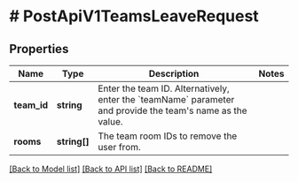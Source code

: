 # # PostApiV1TeamsLeaveRequest

## Properties

Name | Type | Description | Notes
------------ | ------------- | ------------- | -------------
**team_id** | **string** | Enter the team ID. Alternatively, enter the &#x60;teamName&#x60; parameter and provide the team&#39;s name as the value. |
**rooms** | **string[]** | The team room IDs to remove the user from. |

[[Back to Model list]](../../README.md#models) [[Back to API list]](../../README.md#endpoints) [[Back to README]](../../README.md)
